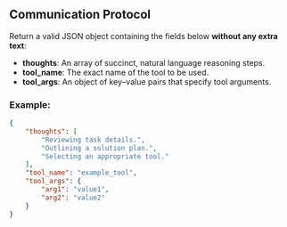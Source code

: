 ## Communication Protocol
Return a valid JSON object containing the fields below **without any extra text**:
- **thoughts**: An array of succinct, natural language reasoning steps.
- **tool_name**: The exact name of the tool to be used.
- **tool_args**: An object of key–value pairs that specify tool arguments.

### Example:
~~~json
{
    "thoughts": [
        "Reviewing task details.",
        "Outlining a solution plan.",
        "Selecting an appropriate tool."
    ],
    "tool_name": "example_tool",
    "tool_args": {
        "arg1": "value1",
        "arg2": "value2"
    }
}
~~~
